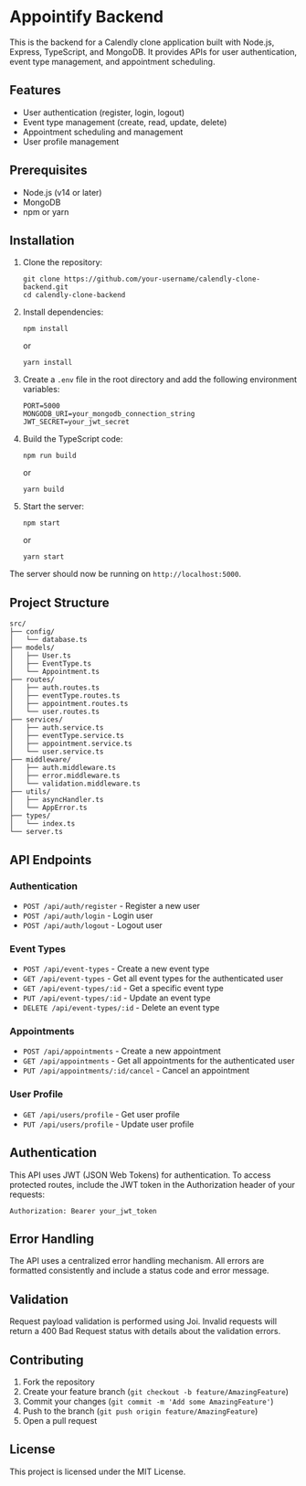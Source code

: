 # Appointify Backend

This is the backend for a Calendly clone application built with Node.js, Express, TypeScript, and MongoDB. It provides APIs for user authentication, event type management, and appointment scheduling.

## Features

- User authentication (register, login, logout)
- Event type management (create, read, update, delete)
- Appointment scheduling and management
- User profile management

## Prerequisites

- Node.js (v14 or later)
- MongoDB
- npm or yarn

## Installation

1. Clone the repository:
   ```
   git clone https://github.com/your-username/calendly-clone-backend.git
   cd calendly-clone-backend
   ```

2. Install dependencies:
   ```
   npm install
   ```
   or
   ```
   yarn install
   ```

3. Create a `.env` file in the root directory and add the following environment variables:
   ```
   PORT=5000
   MONGODB_URI=your_mongodb_connection_string
   JWT_SECRET=your_jwt_secret
   ```

4. Build the TypeScript code:
   ```
   npm run build
   ```
   or
   ```
   yarn build
   ```

5. Start the server:
   ```
   npm start
   ```
   or
   ```
   yarn start
   ```

The server should now be running on `http://localhost:5000`.

## Project Structure

```
src/
├── config/
│   └── database.ts
├── models/
│   ├── User.ts
│   ├── EventType.ts
│   └── Appointment.ts
├── routes/
│   ├── auth.routes.ts
│   ├── eventType.routes.ts
│   ├── appointment.routes.ts
│   └── user.routes.ts
├── services/
│   ├── auth.service.ts
│   ├── eventType.service.ts
│   ├── appointment.service.ts
│   └── user.service.ts
├── middleware/
│   ├── auth.middleware.ts
│   ├── error.middleware.ts
│   └── validation.middleware.ts
├── utils/
│   ├── asyncHandler.ts
│   └── AppError.ts
├── types/
│   └── index.ts
└── server.ts
```

## API Endpoints

### Authentication
- `POST /api/auth/register` - Register a new user
- `POST /api/auth/login` - Login user
- `POST /api/auth/logout` - Logout user

### Event Types
- `POST /api/event-types` - Create a new event type
- `GET /api/event-types` - Get all event types for the authenticated user
- `GET /api/event-types/:id` - Get a specific event type
- `PUT /api/event-types/:id` - Update an event type
- `DELETE /api/event-types/:id` - Delete an event type

### Appointments
- `POST /api/appointments` - Create a new appointment
- `GET /api/appointments` - Get all appointments for the authenticated user
- `PUT /api/appointments/:id/cancel` - Cancel an appointment

### User Profile
- `GET /api/users/profile` - Get user profile
- `PUT /api/users/profile` - Update user profile

## Authentication

This API uses JWT (JSON Web Tokens) for authentication. To access protected routes, include the JWT token in the Authorization header of your requests:

```
Authorization: Bearer your_jwt_token
```

## Error Handling

The API uses a centralized error handling mechanism. All errors are formatted consistently and include a status code and error message.

## Validation

Request payload validation is performed using Joi. Invalid requests will return a 400 Bad Request status with details about the validation errors.

## Contributing

1. Fork the repository
2. Create your feature branch (`git checkout -b feature/AmazingFeature`)
3. Commit your changes (`git commit -m 'Add some AmazingFeature'`)
4. Push to the branch (`git push origin feature/AmazingFeature`)
5. Open a pull request

## License

This project is licensed under the MIT License.
